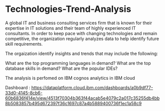 # Technologies-Trend-Analysis
A global IT and business consulting services firm that is known for their expertise in IT solutions and their team of highly experienced IT consultants. In order to keep pace with changing technologies and remain competitive, the organization regularly analyzes data to help identify future skill requirements. 
 
The orgaization identify insights and trends that may include the following:

  What are the top programming languages in demand?
  What are the top database skills in demand?
  What are the popular IDEs?
  
The analysis is perfomed on IBM cognos analytics in IBM cloud

Dashboard : https://dataplatform.cloud.ibm.com/dashboards/a0b9df77-33d0-4145-8cb6-60b6836f414e/view/4513f70304b363f44acab5e4079c2a017c35255db4bb8b5083857b495d672397f36c1697c87a4b5889400736f1ec1a58c9
